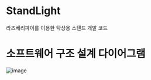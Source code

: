 # StandLight
라즈베리파이를 이용한 탁상용 스탠드 개발 코드



# 소프트웨어 구조 설계 다이어그램

![image](https://user-images.githubusercontent.com/113005994/190301699-417debb2-1f0c-436e-953c-f0b543707c2f.png)

